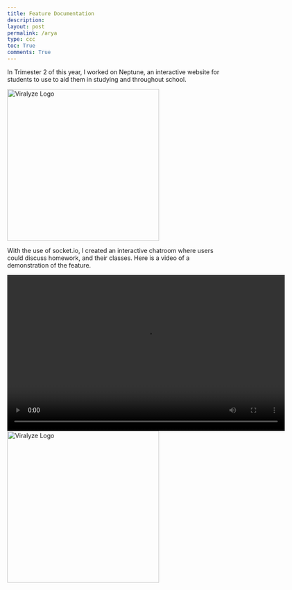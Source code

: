 ```yaml
---
title: Feature Documentation
description: 
layout: post
permalink: /arya
type: ccc
toc: True
comments: True
---
```


In Trimester 2 of this year, I worked on Neptune, an interactive website for students to use to aid them in studying and throughout school. 

<img src="{{site.baseurl}}/images/Neptune.png" alt="Viralyze Logo" width=350 class="logo" />

With the use of socket.io, I created an interactive chatroom where users could discuss homework, and their classes. Here is a video of a demonstration of the feature.

<video width="640" height="360" controls>
  <source src="{{site.baseurl}}/images/neptune chatroom.mp4" type="video/mp4">
  Your browser does not support the video tag.
</video>

<img src="{{site.baseurl}}/images/cspcoursepredictor.png" alt="Viralyze Logo" width=350 class="logo" />
